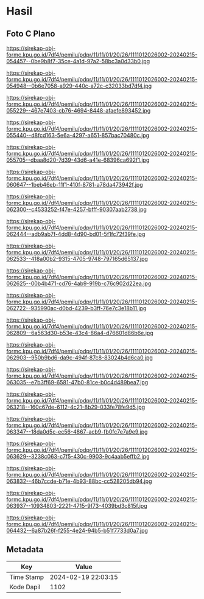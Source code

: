 # Hasil

## Foto C Plano

https://sirekap-obj-formc.kpu.go.id/7df4/pemilu/pdpr/11/11/01/20/26/1111012026002-20240215-054457--0be9b8f7-35ce-4a1d-97a2-58bc3a0d33b0.jpg

https://sirekap-obj-formc.kpu.go.id/7df4/pemilu/pdpr/11/11/01/20/26/1111012026002-20240215-054948--0b6e7058-a929-440c-a72c-c32033bd7df4.jpg

https://sirekap-obj-formc.kpu.go.id/7df4/pemilu/pdpr/11/11/01/20/26/1111012026002-20240215-055229--467e7403-cb76-4694-8448-afaefe893452.jpg

https://sirekap-obj-formc.kpu.go.id/7df4/pemilu/pdpr/11/11/01/20/26/1111012026002-20240215-055440--d8fcd163-5e6a-4297-a651-857bac70480c.jpg

https://sirekap-obj-formc.kpu.go.id/7df4/pemilu/pdpr/11/11/01/20/26/1111012026002-20240215-055705--dbaa8d20-7d39-43d6-a41e-68396ca692f1.jpg

https://sirekap-obj-formc.kpu.go.id/7df4/pemilu/pdpr/11/11/01/20/26/1111012026002-20240215-060647--1beb46eb-11f1-410f-8781-a78da473942f.jpg

https://sirekap-obj-formc.kpu.go.id/7df4/pemilu/pdpr/11/11/01/20/26/1111012026002-20240215-062300--c4533252-f47e-4257-bfff-90307aab2738.jpg

https://sirekap-obj-formc.kpu.go.id/7df4/pemilu/pdpr/11/11/01/20/26/1111012026002-20240215-062444--adb9ab7f-4dd8-4d90-bd01-5f1fc72f39fe.jpg

https://sirekap-obj-formc.kpu.go.id/7df4/pemilu/pdpr/11/11/01/20/26/1111012026002-20240215-062533--418a00b2-9315-4705-9748-797165d65137.jpg

https://sirekap-obj-formc.kpu.go.id/7df4/pemilu/pdpr/11/11/01/20/26/1111012026002-20240215-062625--00b4b471-cd76-4ab9-919b-c76c902d22ea.jpg

https://sirekap-obj-formc.kpu.go.id/7df4/pemilu/pdpr/11/11/01/20/26/1111012026002-20240215-062722--935990ac-d0bd-4239-b3ff-76e7c3e18b11.jpg

https://sirekap-obj-formc.kpu.go.id/7df4/pemilu/pdpr/11/11/01/20/26/1111012026002-20240215-062809--6a563d30-b53e-43c4-86a4-d76601d86b6e.jpg

https://sirekap-obj-formc.kpu.go.id/7df4/pemilu/pdpr/11/11/01/20/26/1111012026002-20240215-062903--950b9bd6-da9c-494f-87c8-83024b4d6ca0.jpg

https://sirekap-obj-formc.kpu.go.id/7df4/pemilu/pdpr/11/11/01/20/26/1111012026002-20240215-063035--e7b3ff69-6581-47b0-81ce-b0c4d489bea7.jpg

https://sirekap-obj-formc.kpu.go.id/7df4/pemilu/pdpr/11/11/01/20/26/1111012026002-20240215-063218--160c67de-6112-4c21-8b29-033fe78fe9d5.jpg

https://sirekap-obj-formc.kpu.go.id/7df4/pemilu/pdpr/11/11/01/20/26/1111012026002-20240215-063347--18da0d5c-ec56-4867-acb9-fb0fc7e7a9e9.jpg

https://sirekap-obj-formc.kpu.go.id/7df4/pemilu/pdpr/11/11/01/20/26/1111012026002-20240215-063629--3238c063-c7f5-430c-9903-9c4aab5effb2.jpg

https://sirekap-obj-formc.kpu.go.id/7df4/pemilu/pdpr/11/11/01/20/26/1111012026002-20240215-063832--46b7ccde-b71e-4b93-88bc-cc528205db94.jpg

https://sirekap-obj-formc.kpu.go.id/7df4/pemilu/pdpr/11/11/01/20/26/1111012026002-20240215-063937--10934803-2221-4715-9f73-4039bd3c815f.jpg

https://sirekap-obj-formc.kpu.go.id/7df4/pemilu/pdpr/11/11/01/20/26/1111012026002-20240215-064432--6a87b26f-f255-4e24-94b5-b51f7733d0a7.jpg


## Metadata

| Key        | Value               |
| ---------- | ------------------- |
| Time Stamp | 2024-02-19 22:03:15 |
| Kode Dapil | 1102                |



